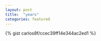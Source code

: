 ```yaml
---
layout: post
title:  "years"
categories: featured
---
```


{% gist carlos8f/ccec39ff14e344ac2ed1 %}

